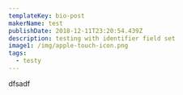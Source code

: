 ```yaml
---
templateKey: bio-post
makerName: test
publishDate: 2018-12-11T23:20:54.439Z
description: testing with identifier field set
image1: /img/apple-touch-icon.png
tags:
  - testy
---
```

dfsadf
